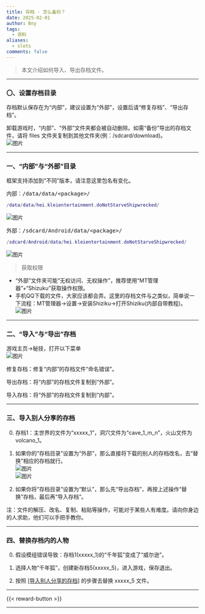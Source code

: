 ```yaml
---
title: 存档 - 怎么备份？
date: 2025-02-01
author: Bny
tags:
  - 资料
aliases:
  - slots
comments: false
---
```


> 本文介绍如何导入、导出存档文件。


---

### 〇、设置存档目录  
存档默认保存在为“内部”，建议设置为“外部”，设置后请“修复存档”、“导出存档”。  

卸载游戏时，“内部”、“外部”文件夹都会被自动删除。如需“备份”导出的存档文件，请将 files 文件夹复制到其他文件夹(例：/sdcard/download)。  
![图片](/img/lAWBvaZj526UESR.webp)  

---

### 一、“内部”与“外部”目录  

框架支持添加到“不同”版本，请注意这里<kbd>包名</kbd>有变化。

内部：<kbd>/data/data/\<package\>/</kbd>
```lua
/data/data/hei.kleientertainment.doNotStarveShipwrecked/
```
![图片](/img/o7ElukfGOHILdMa.webp)  

外部：<kbd>/sdcard/Android/data/\<package\>/</kbd>  
```lua
/sdcard/Android/data/hei.kleientertainment.doNotStarveShipwrecked/
```
![图片](/img/6NeRqFsbrIfmX7u.webp)  

>获取权限
- “外部”文件夹可能“无权访问、无权操作”，推荐使用“MT管理器”+“Shizuku”获取操作权限。  
- 手机QQ下载的文件，大家应该都会弄。这里的存档文件与之类似，简单说一下流程：MT管理器->设置->安装Shiziku->打开Shiziku(内部自带教程)。  
![图片](/img/tAOYdK1EyqxDl28.webp)  


---


### 二、“导入”与“导出”存档  

游戏主页->秘技，打开以下菜单  
![图片](/img/Im86xKTC2EDN3fF.webp)  

修复存档：修复“内部”的存档文件“命名错误”。  

导出存档：将“内部”的存档文件复制到“外部”。  

导入存档：将“外部”的存档文件复制到“内部”。  

---

### 三、导入别人分享的存档  

0. 存档1：主世界的文件为“xxxxx_1”，洞穴文件为“cave_1_m_n”，火山文件为volcano_1。

1. 如果你的“存档目录”设置为“外部”，那么直接将下载的别人的存档改名，去“替换”相应的存档就行。  
![图片](/img/FEqSObe31tQ48f2.webp)  
![图片](/img/iSTtxPCaj3Yq9ZX.webp)  


2. 如果你将“存档目录”设置为“默认”，那么先“导出存档”，再按上述操作“替换”存档，最后再“导入存档”。  

注：文件的解压、改名、复制、粘贴等操作，可能对于某些人有难度。请向你身边的人求助，他们可以手把手教你。  

---

### 四、替换存档内的人物  

0. 假设模组错误导致：存档1(xxxxx_1)的“千年狐”变成了“威尔逊”。

1. 选择人物“千年狐”，创建新存档5(xxxxx_5)，进入游戏，保存退出。

2. 按照 [[导入别人分享的存档]](#三导入别人分享的存档) 的步骤去替换 xxxxx_5 文件。

---

{{< reward-button >}}

---


